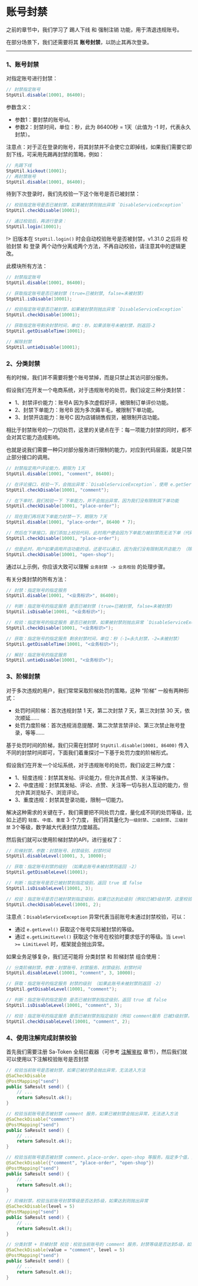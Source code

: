 # 账号封禁

之前的章节中，我们学习了 踢人下线 和 强制注销 功能，用于清退违规账号。

在部分场景下，我们还需要将其 **账号封禁**，以防止其再次登录。

--- 

### 1、账号封禁

对指定账号进行封禁：

``` java
// 封禁指定账号 
StpUtil.disable(10001, 86400); 
```

参数含义：
- 参数1：要封禁的账号id。
- 参数2：封禁时间，单位：秒，此为 86400秒 = 1天（此值为 -1 时，代表永久封禁）。


注意点：对于正在登录的账号，将其封禁并不会使它立即掉线，如果我们需要它即刻下线，可采用先踢再封禁的策略，例如：<br>
``` java
// 先踢下线
StpUtil.kickout(10001); 
// 再封禁账号
StpUtil.disable(10001, 86400); 
```

待到下次登录时，我们先校验一下这个账号是否已被封禁：
``` java
// 校验指定账号是否已被封禁，如果被封禁则抛出异常 `DisableServiceException`
StpUtil.checkDisable(10001); 

// 通过校验后，再进行登录：
StpUtil.login(10001); 
```

!> 旧版本在 `StpUtil.login()` 时会自动校验账号是否被封禁，v1.31.0 之后将 校验封禁 和 登录 两个动作分离成两个方法，不再自动校验，请注意其中的逻辑更改。

此模块所有方法：
``` java
// 封禁指定账号 
StpUtil.disable(10001, 86400); 

// 获取指定账号是否已被封禁 (true=已被封禁, false=未被封禁) 
StpUtil.isDisable(10001); 

// 校验指定账号是否已被封禁，如果被封禁则抛出异常 `DisableServiceException`
StpUtil.checkDisable(10001); 

// 获取指定账号剩余封禁时间，单位：秒，如果该账号未被封禁，则返回-2 
StpUtil.getDisableTime(10001); 

// 解除封禁
StpUtil.untieDisable(10001); 
```


### 2、分类封禁

有的时候，我们并不需要将整个账号禁掉，而是只禁止其访问部分服务。

假设我们在开发一个电商系统，对于违规账号的处罚，我们设定三种分类封禁：

- 1、封禁评价能力：账号A 因为多次虚假好评，被限制订单评价功能。
- 2、封禁下单能力：账号B 因为多次薅羊毛，被限制下单功能。
- 3、封禁开店能力：账号C 因为店铺销售假货，被限制开店功能。

相比于封禁账号的一刀切处罚，这里的关键点在于：每一项能力封禁的同时，都不会对其它能力造成影响。

也就是说我们需要一种只对部分服务进行限制的能力，对应到代码层面，就是只禁止部分接口的调用。

``` java
// 封禁指定用户评论能力，期限为 1天
StpUtil.disable(10001, "comment", 86400);

// 在评论接口，校验一下，会抛出异常：`DisableServiceException`，使用 e.getService() 可获取业务标识 `comment` 
StpUtil.checkDisable(10001, "comment");

// 在下单时，我们校验一下 下单能力，并不会抛出异常，因为我们没有限制其下单功能
StpUtil.checkDisable(10001, "place-order");

// 现在我们再将其下单能力封禁一下，期限为 7天 
StpUtil.disable(10001, "place-order", 86400 * 7);

// 然后在下单接口，我们添加上校验代码，此时用户便会因为下单能力被封禁而无法下单（代码抛出异常）
StpUtil.checkDisable(10001, "place-order");

// 但是此时，用户如果调用开店功能的话，还是可以通过，因为我们没有限制其开店能力 （除非我们再调用了封禁开店的代码）
StpUtil.checkDisable(10001, "open-shop");
```

通过以上示例，你应该大致可以理解 `业务封禁 -> 业务校验` 的处理步骤。

有关分类封禁的所有方法：
``` java
// 封禁：指定账号的指定服务 
StpUtil.disable(10001, "<业务标识>", 86400); 

// 判断：指定账号的指定服务 是否已被封禁 (true=已被封禁, false=未被封禁) 
StpUtil.isDisable(10001, "<业务标识>"); 

// 校验：指定账号的指定服务 是否已被封禁，如果被封禁则抛出异常 `DisableServiceException`
StpUtil.checkDisable(10001, "<业务标识>"); 

// 获取：指定账号的指定服务 剩余封禁时间，单位：秒（-1=永久封禁，-2=未被封禁）
StpUtil.getDisableTime(10001, "<业务标识>"); 

// 解封：指定账号的指定服务
StpUtil.untieDisable(10001, "<业务标识>"); 
```


### 3、阶梯封禁

对于多次违规的用户，我们常常采取阶梯处罚的策略，这种 “阶梯” 一般有两种形式：

- 处罚时间阶梯：首次违规封禁 1 天，第二次封禁 7 天，第三次封禁 30 天，依次顺延……
- 处罚力度阶梯：首次违规消息提醒、第二次禁言禁评论、第三次禁止账号登录，等等……

基于处罚时间的阶梯，我们只需在封禁时 `StpUtil.disable(10001, 86400)` 传入不同的封禁时间即可，下面我们着重探讨一下基于处罚力度的阶梯形式。

假设我们在开发一个论坛系统，对于违规账号的处罚，我们设定三种力度：

- 1、轻度违规：封禁其发帖、评论能力，但允许其点赞、关注等操作。
- 2、中度违规：封禁其发帖、评论、点赞、关注等一切与别人互动的能力，但允许其浏览帖子、浏览评论。
- 3、重度违规：封禁其登录功能，限制一切能力。

解决这种需求的关键在于，我们需要把不同处罚力度，量化成不同的处罚等级，比如上述的 `轻度`、`中度`、`重度` 3 个力度，
我们将其量化为`一级封禁`、`二级封禁`、`三级封禁` 3个等级，数字越大代表封禁力度越高。

然后我们就可以使用阶梯封禁的API，进行鉴权了：

``` java
// 阶梯封禁，参数：封禁账号、封禁级别、封禁时间 
StpUtil.disableLevel(10001, 3, 10000);

// 获取：指定账号封禁的级别 （如果此账号未被封禁则返回 -2）
StpUtil.getDisableLevel(10001);

// 判断：指定账号是否已被封禁到指定级别，返回 true 或 false
StpUtil.isDisableLevel(10001, 3);

// 校验：指定账号是否已被封禁到指定级别，如果已达到此级别（例如已被3级封禁，这里校验是否达到2级），则抛出异常 `DisableServiceException`
StpUtil.checkDisableLevel(10001, 2);
```

注意点：`DisableServiceException` 异常代表当前账号未通过封禁校验，可以：
- 通过 `e.getLevel()` 获取这个账号实际被封禁的等级。
- 通过 `e.getLimitLevel()` 获取这个账号在校验时要求低于的等级。当 `Level >= LimitLevel` 时，框架就会抛出异常。

如果业务足够复杂，我们还可能将 分类封禁 和 阶梯封禁 组合使用：

``` java
// 分类阶梯封禁，参数：封禁账号、封禁服务、封禁级别、封禁时间 
StpUtil.disableLevel(10001, "comment", 3, 10000);

// 获取：指定账号的指定服务 封禁的级别 （如果此账号未被封禁则返回 -2）
StpUtil.getDisableLevel(10001, "comment");

// 判断：指定账号的指定服务 是否已被封禁到指定级别，返回 true 或 false
StpUtil.isDisableLevel(10001, "comment", 3);

// 校验：指定账号的指定服务 是否已被封禁到指定级别（例如 comment服务 已被3级封禁，这里校验是否达到2级），如果已达到此级别，则抛出异常 
StpUtil.checkDisableLevel(10001, "comment", 2);
```



### 4、使用注解完成封禁校验
首先我们需要注册 Sa-Token 全局拦截器（可参考 [注解鉴权](/use/at-check) 章节），然后我们就可以使用以下注解校验账号是否封禁

``` java
// 校验当前账号是否被封禁，如果已被封禁会抛出异常，无法进入方法 
@SaCheckDisable
@PostMapping("send")
public SaResult send() {
	// ... 
	return SaResult.ok(); 
}

// 校验当前账号是否被封禁 comment 服务，如果已被封禁会抛出异常，无法进入方法 
@SaCheckDisable("comment")
@PostMapping("send")
public SaResult send() {
	// ... 
	return SaResult.ok(); 
}

// 校验当前账号是否被封禁 comment、place-order、open-shop 等服务，指定多个值，只要有一个已被封禁，就无法进入方法 
@SaCheckDisable({"comment", "place-order", "open-shop"})
@PostMapping("send")
public SaResult send() {
	// ... 
	return SaResult.ok(); 
}

// 阶梯封禁，校验当前账号封禁等级是否达到5级，如果达到则抛出异常 
@SaCheckDisable(level = 5)
@PostMapping("send")
public SaResult send() {
	// ... 
	return SaResult.ok(); 
}

// 分类封禁 + 阶梯封禁 校验：校验当前账号的 comment 服务，封禁等级是否达到5级，如果达到则抛出异常 
@SaCheckDisable(value = "comment", level = 5)
@PostMapping("send")
public SaResult send() {
	// ... 
	return SaResult.ok(); 
}
```


